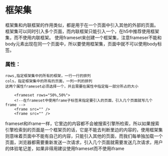 # 框架集
框架集和内联框架的作用类似，都是用于在一个页面中引入其他的外部的页面。
框架集可以同时引入多个页面，而内联框架只能引入一个，在h5中推荐使用框架集，而不使用内联框架。
使用frameset来创建一个框架集，注意frameser不能和body元素出现在同一个页面中，所以要使用框架集，页面中就不可以使用body标签。
### 属性：
    rows,指定框架集中的所有的框架，一行一行的排列
    cols，指定框架集中的所有的页面，一列一列的排列
    这两个属性frameset必须选择一个，并且需要在属性中指定每一部分所占的大小

```
    <frameset rows="50%,50%">
    <!--在frameset中使用frame子标签来指定要引入的页面，引入几个页面就写几个frame -->
    <frame src="" />
    <frame src="" />

```
frameset和iframe一样，它里边的内容都不会被搜索引擎所检索，所以如果搜索引擎检索到的页面是一个框架页的话，它是不能去判断里边的内容的，使用框架集则意味着页面中不能有自己的内容，只能引入其他的页面，而我们每单独加载一个页面，浏览器都需要重新发送一次请求，引入几个页面就需要发送几次请求，用户的体验笔记差，如果非得用建议使用frameset而不使用iframe